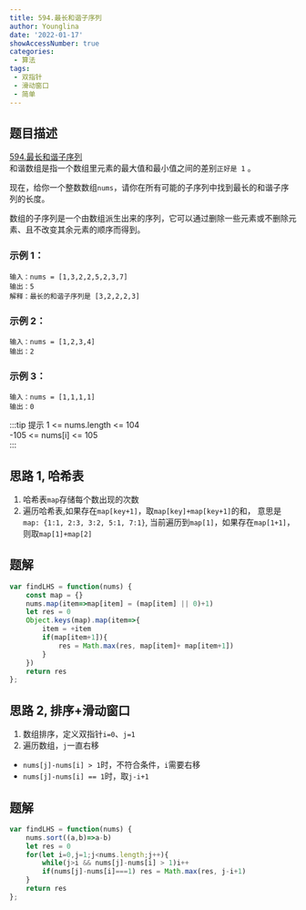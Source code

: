 ```yaml
---
title: 594.最长和谐子序列
author: Younglina
date: '2022-01-17'
showAccessNumber: true
categories:
 - 算法
tags:
 - 双指针
 - 滑动窗口
 - 简单
---
```


## 题目描述
[594.最长和谐子序列](https://leetcode-cn.com/problems/longest-harmonious-subsequence/)  
和谐数组是指一个数组里元素的最大值和最小值之间的差别`正好是 1` 。

现在，给你一个整数数组`nums`，请你在所有可能的子序列中找到最长的和谐子序列的长度。

数组的子序列是一个由数组派生出来的序列，它可以通过删除一些元素或不删除元素、且不改变其余元素的顺序而得到。
### 示例 1：
```
输入：nums = [1,3,2,2,5,2,3,7]  
输出：5  
解释：最长的和谐子序列是 [3,2,2,2,3]  
```

### 示例 2：
```
输入：nums = [1,2,3,4]  
输出：2  
```

### 示例 3：
```
输入：nums = [1,1,1,1]  
输出：0  
```

:::tip 提示
1 <= nums.length <= 104  
-105 <= nums[i] <= 105  
:::

## 思路 1, 哈希表
1. 哈希表`map`存储每个数出现的次数
2. 遍历哈希表,如果存在`map[key+1]`，取`map[key]+map[key+1]`的和，
意思是`map: {1:1, 2:3, 3:2, 5:1, 7:1}`,
当前遍历到`map[1]`，如果存在`map[1+1]`，则取`map[1]+map[2]`

## 题解
```javascript
var findLHS = function(nums) {
    const map = {}
    nums.map(item=>map[item] = (map[item] || 0)+1)
    let res = 0
    Object.keys(map).map(item=>{
        item = +item
        if(map[item+1]){
            res = Math.max(res, map[item]+ map[item+1])
        }
    })
    return res
};
```
## 思路 2, 排序+滑动窗口

1. 数组排序，定义双指针`i=0`、`j=1`
2. 遍历数组，`j`一直右移
  * `nums[j]-nums[i] > 1`时，不符合条件，`i`需要右移
  * `nums[j]-nums[i] == 1`时，取`j-i+1`

## 题解
```javascript
var findLHS = function(nums) {
    nums.sort((a,b)=>a-b)
    let res = 0
    for(let i=0,j=1;j<nums.length;j++){
        while(j>i && nums[j]-nums[i] > 1)i++
        if(nums[j]-nums[i]===1) res = Math.max(res, j-i+1)
    }
    return res
};
```

